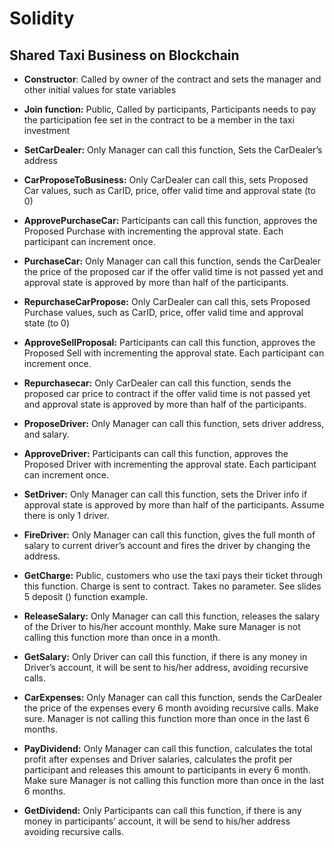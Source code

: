# Solidity

## Shared Taxi Business on Blockchain


- **Constructor**: Called by owner of the contract and sets the manager and other initial values for state variables 
 
- **Join function:** Public, Called by participants, Participants needs to pay the participation fee set in the contract to be a member in the taxi investment 
 
- **SetCarDealer:**
  Only Manager can call this function, Sets the CarDealer’s address 
 
- **CarProposeToBusiness:**
  Only CarDealer can call this, sets Proposed Car values, such as CarID, price, offer valid time and approval state (to 0) 
 
- **ApprovePurchaseCar:**
  Participants can call this function, approves the Proposed Purchase with incrementing the approval state. Each participant can increment once. 
 
- **PurchaseCar:**
  Only Manager can call this function, sends the CarDealer the price of the proposed car if the offer valid time is not passed yet and approval state is approved by more than half of the participants. 
 
- **RepurchaseCarPropose:**
  Only CarDealer can call this, sets Proposed Purchase values, such as CarID, price, offer valid time and approval state (to 0) 
 
- **ApproveSellProposal:**
  Participants can call this function, approves the Proposed Sell with incrementing the approval state. Each participant can increment once. 
 
- **Repurchasecar:**
  Only CarDealer can call this function, sends the proposed car price to contract if the offer valid time is not passed yet and approval state is approved by more than half of the participants.  
 
- **ProposeDriver:**
  Only Manager can call this function, sets driver address, and salary. 
 
- **ApproveDriver:**
  Participants can call this function, approves the Proposed Driver with incrementing the approval state. Each participant can increment once.  
 
- **SetDriver:**
  Only Manager can call this function, sets the Driver info if approval state is approved by more than half of the participants. Assume there is only 1 driver.  
 
- **FireDriver:**
  Only Manager can call this function, gives the full month of salary to current driver’s account and fires the driver by changing the address.     
 
- **GetCharge:**
    Public, customers who use the taxi pays their ticket through this function. Charge is sent to contract. Takes no parameter. See slides 5 deposit () function example. 
 
- **ReleaseSalary:**
  Only Manager can call this function, releases the salary of the Driver to his/her account monthly. Make sure Manager is not calling this function more than once in a month.  
 
- **GetSalary:**
  Only Driver can call this function, if there is any money in Driver’s account, it will be sent to his/her address, avoiding recursive calls. 
 
- **CarExpenses:**
  Only Manager can call this function, sends the CarDealer the price of the expenses every 6 month avoiding recursive calls. Make sure. Manager is not calling this function more than once in the last 6 months.  
 
- **PayDividend:**
  Only Manager can call this function, calculates the total profit after expenses and Driver salaries, calculates the profit per participant and releases this amount to participants in every 6 month. Make sure Manager is not calling this function more than once in the last 6 months. 
 
- **GetDividend:**
  Only Participants can call this function, if there is any money in participants’ account, it will be send to his/her address avoiding recursive calls. 

